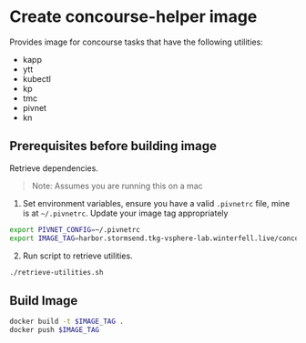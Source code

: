 # Create concourse-helper image

Provides image for concourse tasks that have the following utilities:

- kapp
- ytt
- kubectl
- kp
- tmc
- pivnet
- kn

## Prerequisites before building image 

Retrieve dependencies.

>Note: Assumes you are running this on a mac

1. Set environment variables, ensure you have a valid `.pivnetrc` file, mine is at `~/.pivnetrc`. Update your image tag appropriately

```bash
export PIVNET_CONFIG=~/.pivnetrc
export IMAGE_TAG=harbor.stormsend.tkg-vsphere-lab.winterfell.live/concourse/concourse-helper
```

2. Run script to retrieve utilities.

```bash
./retrieve-utilities.sh
```

## Build Image

```bash
docker build -t $IMAGE_TAG .
docker push $IMAGE_TAG
```
